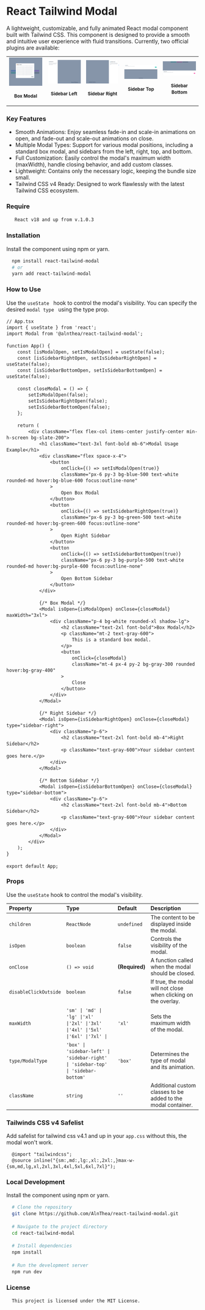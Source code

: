 # React Tailwind Modal

A lightweight, customizable, and fully animated React modal component built with Tailwind CSS. This component is designed to provide a smooth and intuitive user experience with fluid transitions.
Currently, two official plugins are available:

<div align="center">
  <table width="100%" border="0" cellPadding="5" cellSpacing="0">
    <tr>
      <td align="center" width="20%">
        <img src="https://github.com/AlnThea/react-tailwind-modal/blob/master/public/box.png" width="400" alt="React Tailwind Modal Demo" />
        <p><small><strong>Box Modal</strong></small></p>
      </td>
      <td align="center" width="20%">
        <img src="https://github.com/AlnThea/react-tailwind-modal/blob/master/public/left.png" width="400" alt="React Tailwind Modal Demo" />
        <p><small><strong>Sidebar Left</strong></small></p>
      </td>
      <td align="center" width="20%">
        <img src="https://github.com/AlnThea/react-tailwind-modal/blob/master/public/right.png" width="400" alt="React Tailwind Modal Demo" />
        <p><small><strong>Sidebar Right</strong></small></p>
      </td>
      <td align="center" width="20%">
        <img src="https://github.com/AlnThea/react-tailwind-modal/blob/master/public/top.png" width="400" alt="React Tailwind Modal Demo" />
        <p><small><strong>Sidebar Top</strong></small></p>
      </td>
      <td align="center" width="20%">
        <img src="https://github.com/AlnThea/react-tailwind-modal/blob/master/public/bottom.png" width="400" alt="React Tailwind Modal Demo" />
        <p><small><strong>Sidebar Bottom</strong></small></p>
      </td>
    </tr>
  </table>
</div>

### Key Features

- Smooth Animations: Enjoy seamless fade-in and scale-in animations on open, and fade-out and scale-out animations on close.
- Multiple Modal Types: Support for various modal positions, including a standard box modal, and sidebars from the left, right, top, and bottom.
- Full Customization: Easily control the modal's maximum width (maxWidth), handle closing behavior, and add custom classes.
- Lightweight: Contains only the necessary logic, keeping the bundle size small.
- Tailwind CSS v4 Ready: Designed to work flawlessly with the latest Tailwind CSS ecosystem.

### Require
```bash
   React v18 and up from v.1.0.3 
```


### Installation
Install the component using npm or yarn.
```bash
  npm install react-tailwind-modal
  # or
  yarn add react-tailwind-modal
```

### How to Use


Use the ```useState ``` hook to control the modal's visibility. You can specify the desired ```modal type ``` using the type prop.
```tsx
// App.tsx
import { useState } from 'react';
import Modal from '@alnthea/react-tailwind-modal';

function App() {
    const [isModalOpen, setIsModalOpen] = useState(false);
    const [isSidebarRightOpen, setIsSidebarRightOpen] = useState(false);
    const [isSidebarBottomOpen, setIsSidebarBottomOpen] = useState(false);

    const closeModal = () => {
        setIsModalOpen(false);
        setIsSidebarRightOpen(false);
        setIsSidebarBottomOpen(false);
    };

    return (
        <div className="flex flex-col items-center justify-center min-h-screen bg-slate-200">
            <h1 className="text-3xl font-bold mb-6">Modal Usage Example</h1>
            <div className="flex space-x-4">
                <button
                    onClick={() => setIsModalOpen(true)}
                    className="px-6 py-3 bg-blue-500 text-white rounded-md hover:bg-blue-600 focus:outline-none"
                >
                    Open Box Modal
                </button>
                <button
                    onClick={() => setIsSidebarRightOpen(true)}
                    className="px-6 py-3 bg-green-500 text-white rounded-md hover:bg-green-600 focus:outline-none"
                >
                    Open Right Sidebar
                </button>
                <button
                    onClick={() => setIsSidebarBottomOpen(true)}
                    className="px-6 py-3 bg-purple-500 text-white rounded-md hover:bg-purple-600 focus:outline-none"
                >
                    Open Bottom Sidebar
                </button>
            </div>

            {/* Box Modal */}
            <Modal isOpen={isModalOpen} onClose={closeModal} maxWidth="3xl">
                <div className="p-4 bg-white rounded-xl shadow-lg">
                    <h2 className="text-2xl font-bold">Box Modal</h2>
                    <p className="mt-2 text-gray-600">
                        This is a standard box modal.
                    </p>
                    <button
                        onClick={closeModal}
                        className="mt-4 px-4 py-2 bg-gray-300 rounded hover:bg-gray-400"
                    >
                        Close
                    </button>
                </div>
            </Modal>

            {/* Right Sidebar */}
            <Modal isOpen={isSidebarRightOpen} onClose={closeModal} type="sidebar-right">
                <div className="p-6">
                    <h2 className="text-2xl font-bold mb-4">Right Sidebar</h2>
                    <p className="text-gray-600">Your sidebar content goes here.</p>
                </div>
            </Modal>

            {/* Bottom Sidebar */}
            <Modal isOpen={isSidebarBottomOpen} onClose={closeModal} type="sidebar-bottom">
                <div className="p-6">
                    <h2 className="text-2xl font-bold mb-4">Bottom Sidebar</h2>
                    <p className="text-gray-600">Your sidebar content goes here.</p>
                </div>
            </Modal>
        </div>
    );
}

export default App;
```
### Props

Use the `useState` hook to control the modal's visibility.

| Property              | Type                                                                              | Default        | Description                                                     |
|:----------------------|:----------------------------------------------------------------------------------|:---------------|:----------------------------------------------------------------|
| `children`            | `ReactNode`                                                                       | `undefined`    | The content to be displayed inside the modal.                   |
| `isOpen`              | `boolean`                                                                         | `false`        | Controls the visibility of the modal.                           |
| `onClose`             | `() => void`                                                                      | **(Required)** | A function called when the modal should be closed.              |
| `disableClickOutside` | `boolean`                                                                         | `false`        | If true, the modal will not close when clicking on the overlay. |
| `maxWidth`            | `'sm' \| 'md' \| 'lg' \|'xl' \|'2xl' \|'3xl' \|'4xl' \|'5xl' \|'6xl' \|'7xl' \|`  | `'xl'`         | Sets the maximum width of the modal.                            |
| `type/ModalType`      | `'box' \| 'sidebar-left' \| 'sidebar-right' \| 'sidebar-top' \| 'sidebar-bottom'` | `'box'`        | Determines the type of modal and its animation.                 |
| `className`           | `string`                                                                          | `''`           | Additional custom classes to be added to the modal container.   |


### Tailwinds CSS v4 Safelist

Add safelist for tailwind css v4.1 and up  in your ```app.css``` without this, the modal won't work.
```
  @import "tailwindcss";
  @source inline("{sm:,md:,lg:,xl:,2xl:,}max-w-{sm,md,lg,xl,2xl,3xl,4xl,5xl,6xl,7xl}");
```

### Local Development

Install the component using npm or yarn.
```bash
  # Clone the repository
  git clone https://github.com/AlnThea/react-tailwind-modal.git
    
  # Navigate to the project directory
  cd react-tailwind-modal
    
  # Install dependencies
  npm install
    
  # Run the development server
  npm run dev
```

### License

```
  This project is licensed under the MIT License.
```